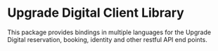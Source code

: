 Upgrade Digital Client Library
==============================

This package provides bindings in multiple languages for the Upgrade Digital 
reservation, booking, identity and other restful API end points.


